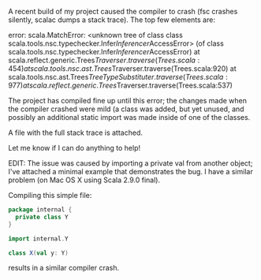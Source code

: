 A recent build of my project caused the compiler to crash (fsc crashes silently, scalac dumps a stack trace). The top few elements are:

error: scala.MatchError: <unknown tree of class class scala.tools.nsc.typechecker.Infer$Inferencer$AccessError> (of class scala.tools.nsc.typechecker.Infer$Inferencer$AccessError)
  at scala.reflect.generic.Trees$Traverser.traverse(Trees.scala:454)
  at scala.tools.nsc.ast.Trees$Traverser.traverse(Trees.scala:920)
  at scala.tools.nsc.ast.Trees$TreeTypeSubstituter.traverse(Trees.scala:977)
  at scala.reflect.generic.Trees$Traverser.traverse(Trees.scala:537)

The project has compiled fine up until this error; the changes made when the compiler crashed were mild (a class was added, but yet unused, and possibly an additional static import was made inside of one of the classes.

A file with the full stack trace is attached.

Let me know if I can do anything to help!

EDIT: The issue was caused by importing a private val from another object; I've attached a minimal example that demonstrates the bug.
I have a similar problem (on Mac OS X using Scala 2.9.0 final).

Compiling this simple file:
```scala
package internal {
  private class Y
}

import internal.Y

class X(val y: Y)
```
results in a similar compiler crash.
